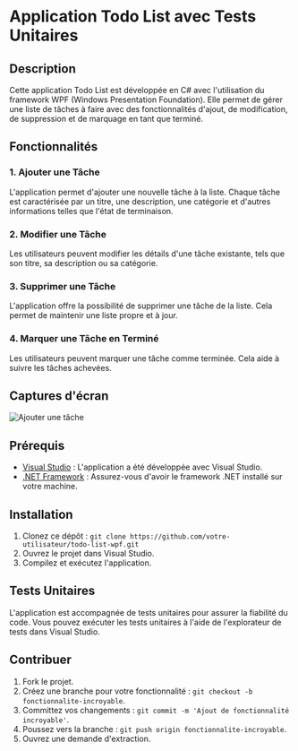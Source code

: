 # Application Todo List avec Tests Unitaires

## Description

Cette application Todo List est développée en C# avec l'utilisation du framework WPF (Windows Presentation Foundation). 
Elle permet de gérer une liste de tâches à faire avec des fonctionnalités d'ajout, de modification, de suppression et de marquage en tant que terminé.

## Fonctionnalités

### 1. Ajouter une Tâche

L'application permet d'ajouter une nouvelle tâche à la liste. Chaque tâche est caractérisée par un titre, une description, une catégorie et d'autres informations telles que l'état de terminaison.

### 2. Modifier une Tâche

Les utilisateurs peuvent modifier les détails d'une tâche existante, tels que son titre, sa description ou sa catégorie.

### 3. Supprimer une Tâche

L'application offre la possibilité de supprimer une tâche de la liste. Cela permet de maintenir une liste propre et à jour.

### 4. Marquer une Tâche en Terminé

Les utilisateurs peuvent marquer une tâche comme terminée. Cela aide à suivre les tâches achevées.

## Captures d'écran

![Ajouter une tâche](https://imgur.com/a/05TC2tk)

## Prérequis

- [Visual Studio](https://visualstudio.microsoft.com/) : L'application a été développée avec Visual Studio.
- [.NET Framework](https://dotnet.microsoft.com/download/dotnet-framework) : Assurez-vous d'avoir le framework .NET installé sur votre machine.

## Installation

1. Clonez ce dépôt : `git clone https://github.com/votre-utilisateur/todo-list-wpf.git`
2. Ouvrez le projet dans Visual Studio.
3. Compilez et exécutez l'application.

## Tests Unitaires

L'application est accompagnée de tests unitaires pour assurer la fiabilité du code. Vous pouvez exécuter les tests unitaires à l'aide de l'explorateur de tests dans Visual Studio.

## Contribuer

1. Fork le projet.
2. Créez une branche pour votre fonctionnalité : `git checkout -b fonctionnalite-incroyable`.
3. Committez vos changements : `git commit -m 'Ajout de fonctionnalité incroyable'`.
4. Poussez vers la branche : `git push origin fonctionnalite-incroyable`.
5. Ouvrez une demande d'extraction.
